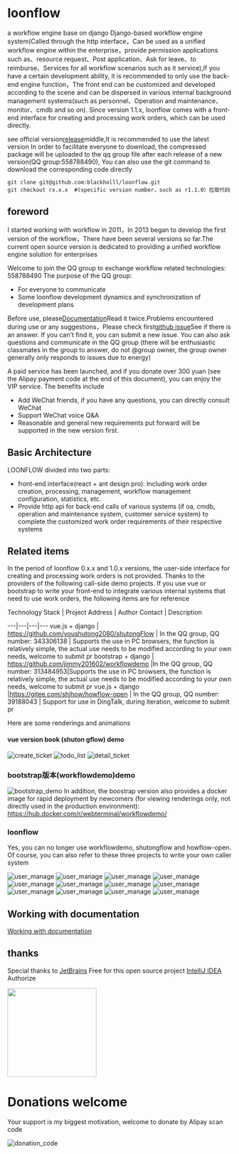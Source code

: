 # loonflow
a workflow engine base on django
Django-based workflow engine system(Called through the http interface，Can be used as a unified workflow engine within the enterprise，provide permission applications such as、resource request、Post application、Ask for leave、to reimburse、Services for all workflow scenarios such as it service),If you have a certain development ability, it is recommended to only use the back-end engine function，The front end can be customized and developed according to the scene and can be dispersed in various internal background management systems(such as personnel、Operation and maintenance、monitor、cmdb and so on). Since version 1.1.x, loonflow comes with a front-end interface for creating and processing work orders, which can be used directly.

see official version[release](https://github.com/blackholll/loonflow/releases)middle,It is recommended to use the latest version In order to facilitate everyone to download, the compressed package will be uploaded to the qq group file after each release of a new version(QQ group:558788490), You can also use the git command to download the corresponding code directly

```
git clone git@github.com:blackholll/loonflow.git
git checkout rx.x.x  #(specific version number，such as r1.1.0）拉取代码

```


## foreword
I started working with workflow in 2011，In 2013 began to develop the first version of the workflow，There have been several versions so far.The current open source version is dedicated to providing a unified workflow engine solution for enterprises

Welcome to join the QQ group to exchange workflow related technologies: 558788490
The purpose of the QQ group:
- For everyone to communicate
- Some loonflow development dynamics and synchronization of development plans

Before use, please[Documentation](http://loonflow.readthedocs.io/)Read it twice.Problems encountered during use or any suggestions，Please check first[github issue](https://github.com/blackholll/loonflow/issues)See if there is an answer. If you can't find it, you can submit a new issue. You can also ask questions and communicate in the QQ group (there will be enthusiastic classmates in the group to answer, do not @group owner, the group owner generally only responds to issues due to energy)


A paid service has been launched, and if you donate over 300 yuan (see the Alipay payment code at the end of this document), you can enjoy the VIP service. The benefits include
- Add WeChat friends, if you have any questions, you can directly consult WeChat
- Support WeChat voice Q&A
- Reasonable and general new requirements put forward will be supported in the new version first.


## Basic Architecture
LOONFLOW divided into two parts:
- front-end interface(react + ant design pro): Including work order creation, processing, management, workflow management configuration, statistics, etc.
- Provide http api for back-end calls of various systems (if oa, cmdb, operation and maintenance system, customer service system) to complete the customized work order requirements of their respective systems

## Related items
In the period of loonflow 0.x.x and 1.0.x versions, the user-side interface for creating and processing work orders is not provided. Thanks to the providers of the following call-side demo projects. If you use vue or bootstrap to write your front-end to integrate various internal systems that need to use work orders, the following items are for reference
 
Technology Stack | Project Address | Author Contact | Description

---|---|---|---
vue.js + django | https://github.com/youshutong2080/shutongFlow | In the QQ group, QQ number: 343306138 | Supports the use in PC browsers, the function is relatively simple, the actual use needs to be modified according to your own needs, welcome to submit pr
bootstrap + django | https://github.com/jimmy201602/workflowdemo |In the QQ group, QQ number: 313484953|Supports the use in PC browsers, the function is relatively simple, the actual use needs to be modified according to your own needs, welcome to submit pr
vue.js + django |https://gitee.com/shihow/howflow-open | In the QQ group, QQ number: 39188043 | Support for use in DingTalk, during iteration, welcome to submit pr


Here are some renderings and animations

#### vue version book (shuton gflow) demo
![create_ticket](/static/images/create-ticket.png)
![todo_list](/static/images/todo-list.png)
![detail_ticket](/static/images/detail-ticket.png)

### bootstrap版本(workflowdemo)demo
![bootstrap_demo](/static/images/jimmy201602_demo.gif)
In addition, the boostrap version also provides a docker image for rapid deployment by newcomers (for viewing renderings only, not directly used in the production environment): https://hub.docker.com/r/webterminal/workflowdemo/

### loonflow

Yes, you can no longer use workflowdemo, shutongflow and howflow-open. Of course, you can also refer to these three projects to write your own caller system

![user_manage](/static/images/2.0.x/login.png)
![user_manage](/static/images/2.0.x/workbench.png)
![user_manage](/static/images/2.0.x/new_ticket.png)
![user_manage](/static/images/2.0.x/handle_ticket.png)
![user_manage](/static/images/2.0.x/user.png)
![user_manage](/static/images/2.0.x/workflow_basic_conf.png)
![user_manage](/static/images/2.0.x/custom_field.png)
![user_manage](/static/images/2.0.x/status.png)
![user_manage](/static/images/2.0.x/transition.png)
![user_manage](/static/images/2.0.x/system_config.png)
![user_manage](/static/images/2.0.x/flow_chart.png)
![user_manage](/static/images/2.0.x/statistics.png)


## Working with documentation
[Working with documentation](https://loonflow.readthedocs.io)

## thanks

Special thanks to [JetBrains](https://www.jetbrains.com/?from=mirai) Free for this open source project [IntelliJ IDEA](https://www.jetbrains.com/idea/?from=loonflow)    Authorize

[<img src="https://resources.jetbrains.com/storage/products/company/brand/logos/jb_beam.png" width="200"/>](https://www.jetbrains.com/?from=loonflow)

# Donations welcome
Your support is my biggest motivation, welcome to donate by Alipay scan code

![donation_code](/static/images/donation_code.png)
